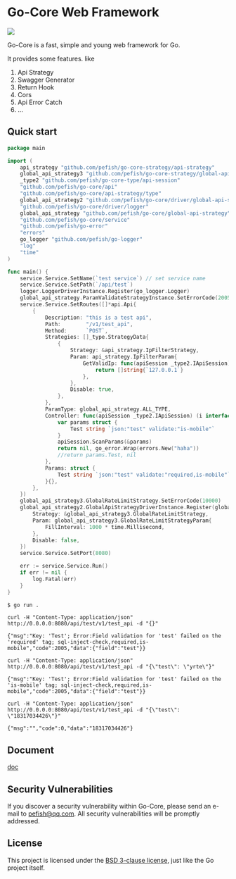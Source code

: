# Go-Core Web Framework

<a>![](https://img.shields.io/badge/Go%20Coverage-72%25-brightgreen.svg?longCache=true&style=flat)</a>

Go-Core is a fast, simple and young web framework for Go.

It provides some features. like
1. Api Strategy
2. Swagger Generator
3. Return Hook
4. Cors
5. Api Error Catch
6. ...


## Quick start

```go
package main

import (
	api_strategy "github.com/pefish/go-core-strategy/api-strategy"
	global_api_strategy3 "github.com/pefish/go-core-strategy/global-api-strategy"
	_type2 "github.com/pefish/go-core-type/api-session"
	"github.com/pefish/go-core/api"
	"github.com/pefish/go-core/api-strategy/type"
	global_api_strategy2 "github.com/pefish/go-core/driver/global-api-strategy"
	"github.com/pefish/go-core/driver/logger"
	global_api_strategy "github.com/pefish/go-core/global-api-strategy"
	"github.com/pefish/go-core/service"
	"github.com/pefish/go-error"
	"errors"
	go_logger "github.com/pefish/go-logger"
	"log"
	"time"
)

func main() {
	service.Service.SetName(`test service`) // set service name
	service.Service.SetPath(`/api/test`)
	logger.LoggerDriverInstance.Register(go_logger.Logger)
	global_api_strategy.ParamValidateStrategyInstance.SetErrorCode(2005)
	service.Service.SetRoutes([]*api.Api{
		{
			Description: "this is a test api",
			Path:        "/v1/test_api",
			Method:      `POST`,
			Strategies: []_type.StrategyData{
				{
					Strategy: &api_strategy.IpFilterStrategy,
					Param: api_strategy.IpFilterParam{
						GetValidIp: func(apiSession _type2.IApiSession) []string {
							return []string{`127.0.0.1`}
						},
					},
					Disable: true,
				},
			},
			ParamType: global_api_strategy.ALL_TYPE,
			Controller: func(apiSession _type2.IApiSession) (i interface{}, info *go_error.ErrorInfo) {
				var params struct {
					Test string `json:"test" validate:"is-mobile"`
				}
				apiSession.ScanParams(&params)
				return nil, go_error.Wrap(errors.New("haha"))
				//return params.Test, nil
			},
			Params: struct {
				Test string `json:"test" validate:"required,is-mobile"`
			}{},
		},
	})
	global_api_strategy3.GlobalRateLimitStrategy.SetErrorCode(10000)
	global_api_strategy2.GlobalApiStrategyDriverInstance.Register(global_api_strategy2.GlobalStrategyData{
		Strategy: &global_api_strategy3.GlobalRateLimitStrategy,
		Param: global_api_strategy3.GlobalRateLimitStrategyParam{
			FillInterval: 1000 * time.Millisecond,
		},
		Disable: false,
	})
	service.Service.SetPort(8080)

	err := service.Service.Run()
	if err != nil {
		log.Fatal(err)
	}
}

```

```sh
$ go run .
```

```shell script
curl -H "Content-Type: application/json" http://0.0.0.0:8080/api/test/v1/test_api -d "{}"

{"msg":"Key: 'Test'; Error:Field validation for 'test' failed on the 'required' tag; sql-inject-check,required,is-mobile","code":2005,"data":{"field":"test"}}

curl -H "Content-Type: application/json" http://0.0.0.0:8080/api/test/v1/test_api -d "{\"test\": \"yrte\"}"

{"msg":"Key: 'Test'; Error:Field validation for 'test' failed on the 'is-mobile' tag; sql-inject-check,required,is-mobile","code":2005,"data":{"field":"test"}}

curl -H "Content-Type: application/json" http://0.0.0.0:8080/api/test/v1/test_api -d "{\"test\": \"18317034426\"}"

{"msg":"","code":0,"data":"18317034426"}
```

## Document

[doc](https://godoc.org/github.com/pefish/go-core)

## Security Vulnerabilities

If you discover a security vulnerability within Go-Core, please send an e-mail to [pefish@qq.com](mailto:pefish@qq.com). All security vulnerabilities will be promptly addressed.

## License

This project is licensed under the [BSD 3-clause license](LICENSE), just like the Go project itself.

